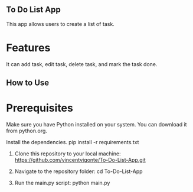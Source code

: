 ## To Do List App

This app allows users to create a list of task.

# Features

It can add task, edit task, delete task, and mark the task done.

## How to Use

# Prerequisites

Make sure you have Python installed on your system. You can download it from python.org.

Install the dependencies. pip install -r requirements.txt

1. Clone this repository to your local machine:
https://github.com/vincentvigonte/To-Do-List-App.git

2. Navigate to the repository folder:
cd To-Do-List-App

3. Run the main.py script:
python main.py
